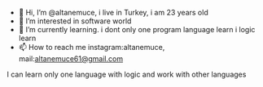 - 👋 Hi, I’m @altanemuce, i live in Turkey, i am 23 years old
- 👀 I’m interested in software world
- 🌱 I’m currently learning. i dont only one program language learn i logic learn
- 📫 How to reach me instagram:altanemuce, mail:altanemuce61@gmail.com

<!---
altanemuce/altanemuce is a ✨ special ✨ repository because its `README.md` (this file) appears on your GitHub profile.
You can click the Preview link to take a look at your changes.
--->
I can learn only one language with logic and work with other languages
